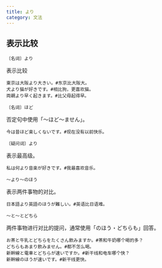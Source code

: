 ```yaml
---
title: より
category: 文法
---
```


## 表示比较

`〔名词〕より`

表示比较

```example
東京は大阪より大きい。#东京比大阪大。
犬より猫が好きです。#相比狗，更喜欢猫。
両親より早く起きます。#比父母起得早。
```

`〔名词〕ほど`

否定句中使用「〜ほど〜ません」。

```example
今は昔ほど楽しくないです。#现在没有以前快乐。
```

`〔疑问词〕より`

表示最高级。

```example
私は何より音楽が好きです。#我最喜欢音乐。
```

`〜より〜のほう`

表示两件事物的对比。

```example
日本語より英語のほうが難しい。#英语比日语难。
```

`〜と〜とどちら`

两件事物进行对比的提问，通常使用「のほう・どちらも」回答。

```example
お茶と牛乳とどちらをたくさん飲みますか。#茶和牛奶哪个喝的多？
どちらもあまり飲みません。#都不怎么喝。
新幹線と電車とどちらが速いですか。#新干线和电车哪个快？
新幹線のほうが速いです。#新干线更快。
```
